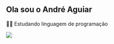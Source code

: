 ## Ola sou o André Aguiar

👨‍💻 Estudando linguagem de programação

<div>
  <a href="https://www.linkedin.com/in/andreaguiar79/" target=*_blank><img src="https://img.shields.io/badge/LinkedIn-0077B5?style=for-the-badge&logo=linkedin&logoColor=white" target=*_blank>
</div>
